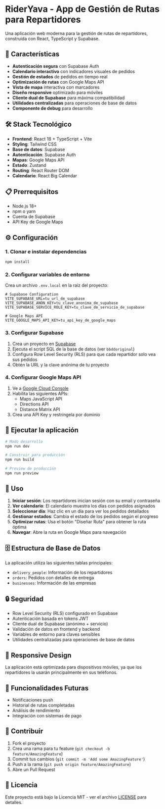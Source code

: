 # RiderYava - App de Gestión de Rutas para Repartidores

Una aplicación web moderna para la gestión de rutas de repartidores, construida con React, TypeScript y Supabase.

## 🚀 Características

- **Autenticación segura** con Supabase Auth
- **Calendario interactivo** con indicadores visuales de pedidos
- **Gestión de estados** de pedidos en tiempo real
- **Optimización de rutas** con Google Maps API
- **Vista de mapa** interactiva con marcadores
- **Diseño responsive** optimizado para móviles
- **Cliente dual de Supabase** para máxima compatibilidad
- **Utilidades centralizadas** para operaciones de base de datos
- **Componente de debug** para desarrollo

## 🛠️ Stack Tecnológico

- **Frontend**: React 18 + TypeScript + Vite
- **Styling**: Tailwind CSS
- **Base de datos**: Supabase
- **Autenticación**: Supabase Auth
- **Mapas**: Google Maps API
- **Estado**: Zustand
- **Routing**: React Router DOM
- **Calendario**: React Big Calendar

## 📋 Prerrequisitos

- Node.js 18+ 
- npm o yarn
- Cuenta de Supabase
- API Key de Google Maps

## ⚙️ Configuración

### 1. Clonar e instalar dependencias

```bash
npm install
```

### 2. Configurar variables de entorno

Crea un archivo `.env.local` en la raíz del proyecto:

```env
# Supabase Configuration
VITE_SUPABASE_URL=tu_url_de_supabase
VITE_SUPABASE_ANON_KEY=tu_clave_anonima_de_supabase
VITE_SUPABASE_SERVICE_ROLE_KEY=tu_clave_de_servicio_de_supabase

# Google Maps API
VITE_GOOGLE_MAPS_API_KEY=tu_api_key_de_google_maps
```

### 3. Configurar Supabase

1. Crea un proyecto en [Supabase](https://supabase.com)
2. Ejecuta el script SQL de la base de datos (ver `bbddoriginal`)
3. Configura Row Level Security (RLS) para que cada repartidor solo vea sus pedidos
4. Obtén la URL y la clave anónima de tu proyecto

### 4. Configurar Google Maps API

1. Ve a [Google Cloud Console](https://console.cloud.google.com)
2. Habilita las siguientes APIs:
   - Maps JavaScript API
   - Directions API
   - Distance Matrix API
3. Crea una API Key y restríngela por dominio

## 🚀 Ejecutar la aplicación

```bash
# Modo desarrollo
npm run dev

# Construir para producción
npm run build

# Preview de producción
npm run preview
```

## 📱 Uso

1. **Iniciar sesión**: Los repartidores inician sesión con su email y contraseña
2. **Ver calendario**: El calendario muestra los días con pedidos asignados
3. **Seleccionar día**: Haz clic en un día para ver los pedidos detallados
4. **Gestionar estados**: Cambia el estado de los pedidos según el progreso
5. **Optimizar rutas**: Usa el botón "Diseñar Ruta" para obtener la ruta óptima
6. **Navegar**: Abre la ruta en Google Maps para navegación

## 🗄️ Estructura de Base de Datos

La aplicación utiliza las siguientes tablas principales:

- `delivery_people`: Información de los repartidores
- `orders`: Pedidos con detalles de entrega
- `businesses`: Información de las empresas

## 🔒 Seguridad

- Row Level Security (RLS) configurado en Supabase
- Autenticación basada en tokens JWT
- Cliente dual de Supabase (anónimo + servicio)
- Validación de datos en frontend y backend
- Variables de entorno para claves sensibles
- Utilidades centralizadas para operaciones de base de datos

## 📱 Responsive Design

La aplicación está optimizada para dispositivos móviles, ya que los repartidores la usarán principalmente en sus teléfonos.

## 🚧 Funcionalidades Futuras

- Notificaciones push
- Historial de rutas completadas
- Análisis de rendimiento
- Integración con sistemas de pago

## 🤝 Contribuir

1. Fork el proyecto
2. Crea una rama para tu feature (`git checkout -b feature/AmazingFeature`)
3. Commit tus cambios (`git commit -m 'Add some AmazingFeature'`)
4. Push a la rama (`git push origin feature/AmazingFeature`)
5. Abre un Pull Request

## 📄 Licencia

Este proyecto está bajo la Licencia MIT - ver el archivo [LICENSE](LICENSE) para detalles.